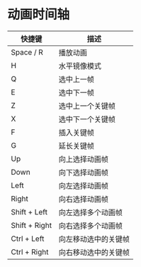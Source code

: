 # 动画时间轴

| 快捷键        | 描述                 |
| ------------- | -------------------- |
| Space / R     | 播放动画             |
| H             | 水平镜像模式         |
| Q             | 选中上一帧           |
| E             | 选中下一帧           |
| Z             | 选中上一个关键帧     |
| X             | 选中下一个关键帧     |
| F             | 插入关键帧           |
| G             | 延长关键帧           |
| Up            | 向上选择动画帧       |
| Down          | 向下选择动画帧       |
| Left          | 向左选择动画帧       |
| Right         | 向右选择动画帧       |
| Shift + Left  | 向左选择多个动画帧   |
| Shift + Right | 向右选择多个动画帧   |
| Ctrl + Left   | 向左移动选中的关键帧 |
| Ctrl + Right  | 向右移动选中的关键帧 |